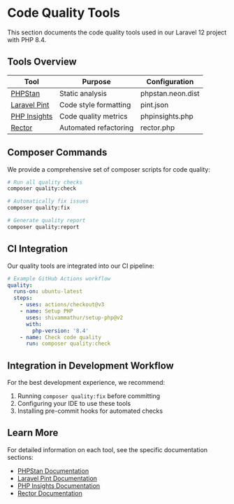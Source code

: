 # Code Quality Tools

This section documents the code quality tools used in our Laravel 12 project with PHP 8.4.

## Tools Overview

| Tool | Purpose | Configuration |
|------|---------|--------------|
| [PHPStan](020-phpstan/000-index.md) | Static analysis | phpstan.neon.dist |
| [Laravel Pint](030-pint/index.md) | Code style formatting | pint.json |
| [PHP Insights](040-phpinsights/index.md) | Code quality metrics | phpinsights.php |
| [Rector](050-rector/index.md) | Automated refactoring | rector.php |

## Composer Commands

We provide a comprehensive set of composer scripts for code quality:

```bash
# Run all quality checks
composer quality:check

# Automatically fix issues
composer quality:fix

# Generate quality report
composer quality:report
```

## CI Integration

Our quality tools are integrated into our CI pipeline:

```yaml
# Example GitHub Actions workflow
quality:
  runs-on: ubuntu-latest
  steps:
    - uses: actions/checkout@v3
    - name: Setup PHP
      uses: shivammathur/setup-php@v2
      with:
        php-version: '8.4'
    - name: Check code quality
      run: composer quality:check
```

## Integration in Development Workflow

For the best development experience, we recommend:

1. Running `composer quality:fix` before committing
2. Configuring your IDE to use these tools
3. Installing pre-commit hooks for automated checks

## Learn More

For detailed information on each tool, see the specific documentation sections:

* [PHPStan Documentation](020-phpstan/000-index.md)
* [Laravel Pint Documentation](030-pint/index.md)
* [PHP Insights Documentation](040-phpinsights/index.md)
* [Rector Documentation](050-rector/index.md)
